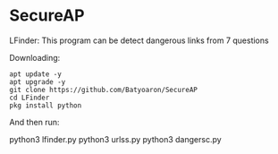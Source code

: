 # SecureAP

LFinder: This program can be detect dangerous links from 7 questions
 
 Downloading:

    apt update -y
    apt upgrade -y
    git clone https://github.com/Batyoaron/SecureAP
    cd LFinder
    pkg install python
    
 
 And then run:

python3 lfinder.py
python3 urlss.py
python3 dangersc.py


     
